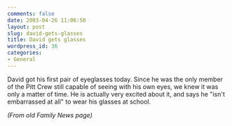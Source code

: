 ```yaml
---
comments: false
date: 2003-04-26 11:06:50
layout: post
slug: david-gets-glasses
title: David gets glasses
wordpress_id: 36
categories:
- General
---
```


David got his first pair of eyeglasses today.  Since he was the only member of the Pitt Crew still capable of seeing with his own eyes, we knew it was only a matter of time.  He is actually very excited about it, and says he "isn't embarrassed at all" to wear his glasses at school.




_(From old Family News page)_



